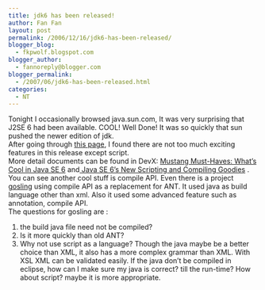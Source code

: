 ```yaml
---
title: jdk6 has been released!
author: Fan Fan
layout: post
permalink: /2006/12/16/jdk6-has-been-released/
blogger_blog:
  - fkpwolf.blogspot.com
blogger_author:
  - fannoreply@blogger.com
blogger_permalink:
  - /2007/06/jdk6-has-been-released.html
categories:
  - NT
---
```

Tonight I occasionally browsed java.sun.com, It was very surprising that J2SE 6 had been available. COOL! Well Done! It was so quickly that sun pushed the newer edition of jdk.  
After going through [this page][1], I found there are not too much exciting features in this release except script.  
More detail documents can be found in DevX: [Mustang Must-Haves: What&#8217;s Cool in Java SE 6][2] and[ Java SE 6&#8217;s New Scripting and Compiling Goodies][3] .  
You can see another cool stuff is compile API. Even there is a project [gosling][4] using compile API as a replacement for ANT. It used java as build language other than xml. Also it used some advanced feature such as annotation, compile API.  
The questions for gosling are :  
1) the build java file need not be compiled?  
2) Is it more quickly than old ANT?  
3) Why not use script as a language? Though the java maybe be a better choice than XML, it also has a more complex grammar than XML. With XSL XML can be validated easily. If the java don&#8217;t be compiled in eclipse, how can I make sure my java is correct? till the run-time? How about script? maybe it is more appropriate.

 [1]: http://java.sun.com/javase/6/
 [2]: http://www.devx.com/Java/Article/33398/0/page/1
 [3]: http://www.devx.com/Java/Article/33206/0/page/1
 [4]: https://gosling.dev.java.net/